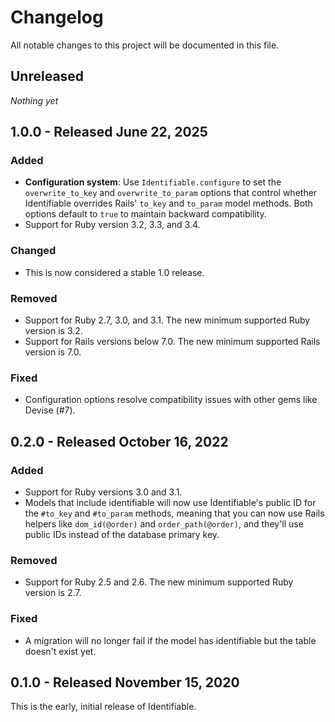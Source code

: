 # Changelog

All notable changes to this project will be documented in this file.

## Unreleased

*Nothing yet*

## 1.0.0 - Released June 22, 2025

### Added
- **Configuration system**: Use `Identifiable.configure` to set the `overwrite_to_key` and `overwrite_to_param` options that control whether Identifiable overrides Rails' `to_key` and `to_param` model methods. Both options default to `true` to maintain backward compatibility.
- Support for Ruby version 3.2, 3.3, and 3.4.

### Changed
- This is now considered a stable 1.0 release.

### Removed
- Support for Ruby 2.7, 3.0, and 3.1. The new minimum supported Ruby version is 3.2.
- Support for Rails versions below 7.0. The new minimum supported Rails version is 7.0.

### Fixed
- Configuration options resolve compatibility issues with other gems like Devise (#7).

## 0.2.0 - Released October 16, 2022

### Added
- Support for Ruby versions 3.0 and 3.1.
- Models that include identifiable will now use Identifiable's public ID for the `#to_key` and `#to_param` methods, meaning that you can now use Rails helpers like `dom_id(@order)` and `order_path(@order)`, and they'll use public IDs instead of the database primary key.

### Removed
- Support for Ruby 2.5 and 2.6. The new minimum supported Ruby version is 2.7.

### Fixed
- A migration will no longer fail if the model has identifiable but the table doesn't exist yet.

## 0.1.0 - Released November 15, 2020

This is the early, initial release of Identifiable.